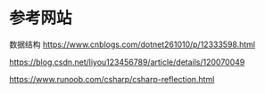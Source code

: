 # 参考网站

数据结构
<https://www.cnblogs.com/dotnet261010/p/12333598.html>

<https://blog.csdn.net/liyou123456789/article/details/120070049>

<https://www.runoob.com/csharp/csharp-reflection.html>
